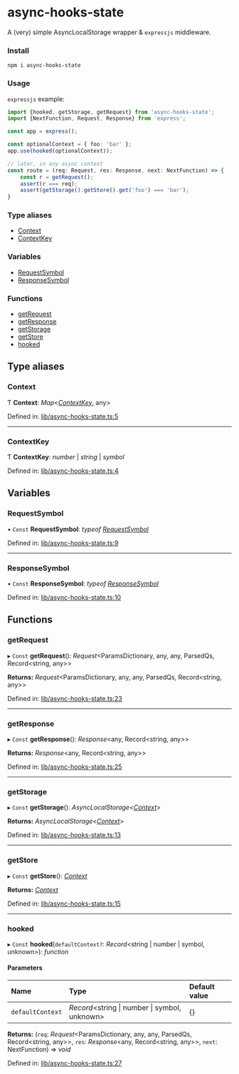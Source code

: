 # async-hooks-state
A (very) simple AsyncLocalStorage wrapper & `expressjs` middleware.

### Install
```shell
npm i async-hooks-state
```


### Usage
`expressjs` example:
```typescript
import {hooked, getStorage, getRequest} from 'async-hooks-state';
import {NextFunction, Request, Response} from 'express';

const app = express();

const optionalContext = { foo: 'bar' };
app.use(hooked(optionalContext));

// later, in any async context
const route = (req: Request, res: Response, next: NextFunction) => {
    const r = getRequest();
    assert(r === req);
    assert(getStorage().getStore().get('foo') === 'bar');
}
```




### Type aliases

- [Context](README.md#context)
- [ContextKey](README.md#contextkey)

### Variables

- [RequestSymbol](README.md#requestsymbol)
- [ResponseSymbol](README.md#responsesymbol)

### Functions

- [getRequest](README.md#getrequest)
- [getResponse](README.md#getresponse)
- [getStorage](README.md#getstorage)
- [getStore](README.md#getstore)
- [hooked](README.md#hooked)

## Type aliases

### Context

Ƭ **Context**: *Map*<[*ContextKey*](README.md#contextkey), any\>

Defined in: [lib/async-hooks-state.ts:5](https://github.com/ziv/async-hooks-state/blob/d3fdba2/lib/async-hooks-state.ts#L5)

___

### ContextKey

Ƭ **ContextKey**: *number* \| *string* \| *symbol*

Defined in: [lib/async-hooks-state.ts:4](https://github.com/ziv/async-hooks-state/blob/d3fdba2/lib/async-hooks-state.ts#L4)

## Variables

### RequestSymbol

• `Const` **RequestSymbol**: *typeof* [*RequestSymbol*](README.md#requestsymbol)

Defined in: [lib/async-hooks-state.ts:9](https://github.com/ziv/async-hooks-state/blob/d3fdba2/lib/async-hooks-state.ts#L9)

___

### ResponseSymbol

• `Const` **ResponseSymbol**: *typeof* [*ResponseSymbol*](README.md#responsesymbol)

Defined in: [lib/async-hooks-state.ts:10](https://github.com/ziv/async-hooks-state/blob/d3fdba2/lib/async-hooks-state.ts#L10)

## Functions

### getRequest

▸ `Const` **getRequest**(): *Request*<ParamsDictionary, any, any, ParsedQs, Record<string, any\>\>

**Returns:** *Request*<ParamsDictionary, any, any, ParsedQs, Record<string, any\>\>

Defined in: [lib/async-hooks-state.ts:23](https://github.com/ziv/async-hooks-state/blob/d3fdba2/lib/async-hooks-state.ts#L23)

___

### getResponse

▸ `Const` **getResponse**(): *Response*<any, Record<string, any\>\>

**Returns:** *Response*<any, Record<string, any\>\>

Defined in: [lib/async-hooks-state.ts:25](https://github.com/ziv/async-hooks-state/blob/d3fdba2/lib/async-hooks-state.ts#L25)

___

### getStorage

▸ `Const` **getStorage**(): *AsyncLocalStorage*<[*Context*](README.md#context)\>

**Returns:** *AsyncLocalStorage*<[*Context*](README.md#context)\>

Defined in: [lib/async-hooks-state.ts:13](https://github.com/ziv/async-hooks-state/blob/d3fdba2/lib/async-hooks-state.ts#L13)

___

### getStore

▸ `Const` **getStore**(): [*Context*](README.md#context)

**Returns:** [*Context*](README.md#context)

Defined in: [lib/async-hooks-state.ts:15](https://github.com/ziv/async-hooks-state/blob/d3fdba2/lib/async-hooks-state.ts#L15)

___

### hooked

▸ `Const` **hooked**(`defaultContext?`: *Record*<string \| number \| symbol, unknown\>): *function*

#### Parameters

| Name | Type | Default value |
| :------ | :------ | :------ |
| `defaultContext` | *Record*<string \| number \| symbol, unknown\> | {} |

**Returns:** (`req`: *Request*<ParamsDictionary, any, any, ParsedQs, Record<string, any\>\>, `res`: *Response*<any, Record<string, any\>\>, `next`: NextFunction) => *void*

Defined in: [lib/async-hooks-state.ts:27](https://github.com/ziv/async-hooks-state/blob/d3fdba2/lib/async-hooks-state.ts#L27)

